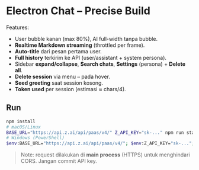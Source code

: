 # Electron Chat – Precise Build

Features:
- User bubble kanan (max 80%), AI full-width tanpa bubble.
- **Realtime Markdown streaming** (throttled per frame).
- **Auto-title** dari pesan pertama user.
- **Full history** terkirim ke API (user/assistant + system persona).
- Sidebar **expand/collapse**, **Search chats**, **Settings** (persona) + **Delete all**.
- **Delete session** via menu `⋯` pada hover.
- **Seed greeting** saat session kosong.
- **Token used** per session (estimasi ≈ chars/4).

## Run
```bash
npm install
# macOS/Linux
BASE_URL="https://api.z.ai/api/paas/v4/" Z_API_KEY="sk-..." npm run start
# Windows (PowerShell)
$env:BASE_URL="https://api.z.ai/api/paas/v4/"; $env:Z_API_KEY="sk-..."; npm run start
```

> Note: request dilakukan di **main process** (HTTPS) untuk menghindari CORS. Jangan commit API key.
